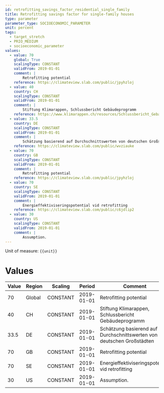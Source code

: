 ```yaml
---
id: retrofitting_savings_factor_residential_single_family
title: Retrofitting savings factor for single-family houses
type: parameter
parameter_type: SOCIOECONOMIC_PARAMETER
unit: percent
tags:
  - target_stretch
  - PRIO_MEDIUM
  - socioeconomic_parameter
values:
  - value: 70
    global: True
    scalingType: CONSTANT
    validFrom: 2019-01-01
    comment: |
        Retrofitting potential
    reference: https://climateview.slab.com/public/jpyhzloj
  - value: 40
    country: CH
    scalingType: CONSTANT
    validFrom: 2019-01-01
    comment: |
        Stiftung Klimarappen, Schlussbericht Gebäudeprogramm
    reference: https://www.klimarappen.ch/resources/Schlussbericht_Gebaeudeprogramm.pdf#page=47
  - value: 33.5
    country: DE
    scalingType: CONSTANT
    validFrom: 2019-01-01
    comment: |
        Schätzung basierend auf Durchschnittswerten von deutschen Großstädten
    reference: https://climateview.slab.com/public/wvziauke
  - value: 70
    country: GB
    scalingType: CONSTANT
    validFrom: 2019-01-01
    comment: |
        Retrofitting potential
    reference: https://climateview.slab.com/public/jpyhzloj
  - value: 70
    country: SE
    scalingType: CONSTANT
    validFrom: 2019-01-01
    comment: |
        Energieffektiviseringspotential vid retrofitting
    reference: https://climateview.slab.com/public/c6jdlip2
  - value: 30
    country: US
    scalingType: CONSTANT
    validFrom: 2019-01-01
    comment: |
        Assumption.
---
```



Unit of measure: `{{unit}}`


# Values


| Value | Region | Scaling | Period | Comment | Reference |
|-------|--------|---------|--------|---------|-----------|
| 70 | Global | CONSTANT | 2019-01-01 | Retrofitting potential | https://climateview.slab.com/public/jpyhzloj |
| 40 | CH | CONSTANT | 2019-01-01 | Stiftung Klimarappen, Schlussbericht Gebäudeprogramm | https://www.klimarappen.ch/resources/Schlussbericht_Gebaeudeprogramm.pdf#page=47 |
| 33.5 | DE | CONSTANT | 2019-01-01 | Schätzung basierend auf Durchschnittswerten von deutschen Großstädten | https://climateview.slab.com/public/wvziauke |
| 70 | GB | CONSTANT | 2019-01-01 | Retrofitting potential | https://climateview.slab.com/public/jpyhzloj |
| 70 | SE | CONSTANT | 2019-01-01 | Energieffektiviseringspotential vid retrofitting | https://climateview.slab.com/public/c6jdlip2 |
| 30 | US | CONSTANT | 2019-01-01 | Assumption. |  |


